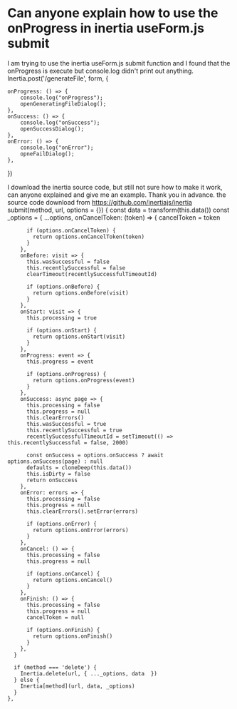 
# Can anyone explain how to use the onProgress in inertia useForm.js submit

I am trying to use the inertia useForm.js submit function and I found that the onProgress is execute but console.log didn't print out anything.
Inertia.post('/generateFile', form, {

    onProgress: () => {
        console.log("onProgress");           
        openGeneratingFileDialog();   
    },
    onSuccess: () => {
        console.log("onSuccess");  
        openSuccessDialog();                   
    },
    onError: () => {
        console.log("onError");       
        opneFailDialog();
    },
})


I download the inertia source code, but still not sure how to make it work, can anyone explained and give me an example. Thank you in advance.
the source code download from https://github.com/inertiajs/inertia
    submit(method, url, options = {}) {
      const data = transform(this.data())
      const _options = {
        ...options,
        onCancelToken: (token) => {
          cancelToken = token

          if (options.onCancelToken) {
            return options.onCancelToken(token)
          }
        },
        onBefore: visit => {
          this.wasSuccessful = false
          this.recentlySuccessful = false
          clearTimeout(recentlySuccessfulTimeoutId)

          if (options.onBefore) {
            return options.onBefore(visit)
          }
        },
        onStart: visit => {
          this.processing = true

          if (options.onStart) {
            return options.onStart(visit)
          }
        },
        onProgress: event => {
          this.progress = event

          if (options.onProgress) {
            return options.onProgress(event)
          }
        },
        onSuccess: async page => {
          this.processing = false
          this.progress = null
          this.clearErrors()
          this.wasSuccessful = true
          this.recentlySuccessful = true
          recentlySuccessfulTimeoutId = setTimeout(() => this.recentlySuccessful = false, 2000)

          const onSuccess = options.onSuccess ? await options.onSuccess(page) : null
          defaults = cloneDeep(this.data())
          this.isDirty = false
          return onSuccess
        },
        onError: errors => {
          this.processing = false
          this.progress = null
          this.clearErrors().setError(errors)

          if (options.onError) {
            return options.onError(errors)
          }
        },
        onCancel: () => {
          this.processing = false
          this.progress = null

          if (options.onCancel) {
            return options.onCancel()
          }
        },
        onFinish: () => {
          this.processing = false
          this.progress = null
          cancelToken = null

          if (options.onFinish) {
            return options.onFinish()
          }
        },
      }

      if (method === 'delete') {
        Inertia.delete(url, { ..._options, data  })
      } else {
        Inertia[method](url, data, _options)
      }
    },


        